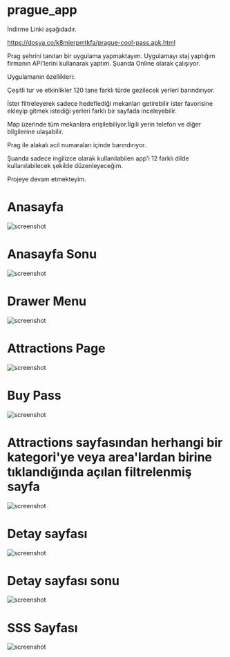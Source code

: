 # prague_app

İndirme Linki aşağıdadır.

https://dosya.co/k8mierpmtkfa/prague-cool-pass.apk.html



Prag şehrini tanıtan bir uygulama yapmaktayım. Uygulamayı staj yaptığım firmanın API'lerini kullanarak yaptım. Şuanda Online olarak çalışıyor.

Uygulamanın özellikleri:

Çeşitli tur ve etkinlikler 120 tane farklı türde gezilecek yerleri barındırıyor.

İster filtreleyerek sadece hedeflediği mekanları getirebilir ister favorisine ekleyip gitmek istediği  yerleri farklı bir sayfada inceleyebilir.

Map üzerinde tüm mekanlara erişilebiliyor.İlgili yerin telefon ve diğer bilgilerine ulaşabilir.

Prag ile alakalı acil numaraları içinde barındırıyor.

Şuanda sadece ingilizce olarak kullanılabilen app'i 12 farklı dilde kullanılabilecek şekilde düzenleyeceğim.

Projeye devam etmekteyim.
 <h1>Anasayfa</h1>
 
![screenshot](https://user-images.githubusercontent.com/56825677/132834894-bd14cd6f-6418-469c-804a-6760f178ef0a.png)
<h1>Anasayfa Sonu</h1>

![screenshot](https://user-images.githubusercontent.com/56825677/132835658-92d02243-c3e2-4a5a-8563-7afaa0d5bfe6.png)

 <h1>Drawer Menu</h1>

![screenshot](https://user-images.githubusercontent.com/56825677/132835553-95349b61-2700-4880-9a2f-30d43381b3d2.png)
<h1>Attractions Page</h1>

![screenshot](https://user-images.githubusercontent.com/56825677/132835837-15b35eaf-9b9b-422b-bb23-fa3961931076.png)

<h1>Buy Pass</h1>

![screenshot](https://user-images.githubusercontent.com/56825677/132835772-5b3bcb84-97a3-49f9-8071-6bc05924face.png)


<h1>Attractions sayfasından herhangi bir kategori'ye veya area'lardan birine tıklandığında açılan filtrelenmiş sayfa</h1>

![screenshot](https://user-images.githubusercontent.com/56825677/132836013-3ab1086c-0a36-4c97-b8be-3a6905ad84ed.png)

<h1>Detay sayfası</h1>

![screenshot](https://user-images.githubusercontent.com/56825677/132836126-42eafc63-d435-4f3f-8918-5c141da3f32f.png)

<h1>Detay sayfası sonu</h1>

![screenshot](https://user-images.githubusercontent.com/56825677/132836238-d56427bd-0154-474f-9b60-52db2509f76b.png)

<h1>SSS Sayfası</h1>

![screenshot](https://user-images.githubusercontent.com/56825677/132836374-38cd4790-ad8c-44ab-9d60-5b997f485caa.png)






